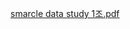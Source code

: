 [smarcle data study 1조.pdf](https://github.com/sejongsmarcle/2021_Autumn_DataAnalysisStudy/files/7226085/smarcle.data.study.1.pdf)

